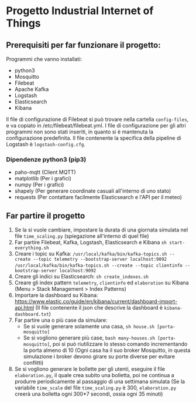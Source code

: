 # Progetto Industrial Internet of Things

## Prerequisiti per far funzionare il progetto:

Programmi che vanno installati:
  - python3
  - Mosquitto
  - Filebeat
  - Apache Kafka
  - Logstash
  - Elasticsearch
  - Kibana

Il file di configurazione di Filebeat si può trovare nella cartella `config-files`,
e va copiato in /etc/filebeat/filebeat.yml. I file di configurazione per gli altri
programmi non sono stati inseriti, in quanto si è mantenuta la configurazione predefinita.
Il file contenente la specifica della pipeline di Logstash è `logstash-config.cfg`.

### Dipendenze python3 (pip3)
  - paho-mqtt (Client MQTT)
  - matplotlib (Per i grafici)
  - numpy (Per i grafici)
  - shapely (Per generare coordinate casuali all'interno di uno stato)
  - requests (Per contattare facilmente Elasticsearch e l'API per il meteo)

## Far partire il progetto
1. Se la si vuole cambiare, impostare la durata di una giornata simulata nel file `time_scaling.py`
(spiegazione all'interno di quel file)
2. Far partire Filebeat, Kafka, Logstash, Elasticsearch e Kibana `sh start-everything.sh`
3. Creare i topic su Kafka: `/usr/local/kafka/bin/kafka-topics.sh --create --topic telemetry --bootstrap-server localhost:9092`
`/usr/local/kafka/bin/kafka-topics.sh --create --topic clientinfo --bootstrap-server localhost:9092`
4. Creare gli indici su Elasticsearch: `sh create_indexes.sh`
5. Creare gli index pattern `telemetry`, `clientinfo` ed `elaboration` su Kibana (Menu > Stack Management > Index Patterns)
6. Importare la dashboard su Kibana: https://www.elastic.co/guide/en/kibana/current/dashboard-import-api.html (Il file contenente il json
che descrive la dashboard è `kibana-dashboard.txt`)
7. Far partire una o più case da simulare:
   - Se si vuole generare solamente una casa, `sh house.sh [porta-mosquitto]`
   - Se si vogliono generare più case, `bash many-houses.sh [porta-mosquitto]`, poi si può riutilizzare lo stesso comando
   incrementando la porta almeno di 10 (Ogni casa ha il suo broker Mosquitto, in questa simulazione i broker devono girare su
   porte diverse per evitare conflitti)
8. Se si vogliono generare le bollette per gli utenti, eseguire il file `elaboration.py`, il quale crea subito una bolletta, poi ne continua a produrre periodicamente al passaggio di una settimana simulata (Se la variabile `time_scale` del file `time_scaling.py` è 300, `elaboration.py` creerà una bolletta ogni 300*7 secondi, ossia ogni 35 minuti)